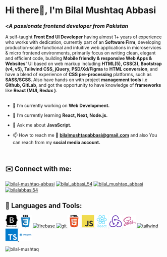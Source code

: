 <h1>Hi there👋, I'm Bilal Mushtaq Abbasi</h1>
<h3><<i>A passionate frontend developer from Pakistan</i></h3>

A self-taught **Front End UI Developer** having almost 1+ years of experience who works with dedication, currently part of an **Software Firm**, developing production-scale functional and intuitive web applications in microservices & micro frontend environments, primarily focus on writing clean, elegant and efficient code, building **Mobile friendly & responsive Web Apps & Websites'** UI based on web markup including **HTML(5), CSS(3), Bootstrap (v4, v5), Tailwind CSS, jQuery, PSD/Xd/Figma** to **HTML conversion**, and have a blend of experience of **CSS pre-processing** platforms, such as **SASS/SCSS**. Also have hands on with project **management tools** i.e **Github, GitLab**, and got the opportunity to have knowledge of **frameworks** like **React (MUI, Redux )**.
<br />
<br />


- 🔭 I’m currently working on **Web Development.**

- 🌱 I’m currently learning **React, Next, Node.js.**

- 💬 Ask me about **JavaScript.**

- 📫 How to reach me :email: **bilalmushtaqabbasi@gmail.com** and also You can reach from my **social media account.**
<br />

<!-- <h3 align="left", text-align="center">:envelope: Connect with me:</h3> -->
## :envelope: Connect with me:
<p align="left">
<a href="https://www.linkedin.com/in/bilal-mushtaq-abbasi-726135208/" target="blank"><img align="center" src="https://raw.githubusercontent.com/rahuldkjain/github-profile-readme-generator/master/src/images/icons/Social/linked-in-alt.svg" alt="bilal-mushtaq-abbasi" height="30" width="40" /></a>
<a href="https://www.facebook.com/people/BiLal-AbbaSi/100009073344300/?mibextid=ZbWKwL" target="blank"><img align="center" src="https://raw.githubusercontent.com/rahuldkjain/github-profile-readme-generator/master/src/images/icons/Social/facebook.svg" alt="bilal_abbasi_54" height="30" width="40" /></a>
<a href="https://instagram.com/bilal_mushtaq_abbasi" target="blank"><img align="center" src="https://raw.githubusercontent.com/rahuldkjain/github-profile-readme-generator/master/src/images/icons/Social/instagram.svg" alt="bilal_mushtaq_abbasi" height="30" width="40" /></a>
<a href="https://twitter.com/bilalAbbasi54?t=xLhsN7xs9X1FZg55kQUyBA&s=09" target="blank"><img align="center" src="https://raw.githubusercontent.com/rahuldkjain/github-profile-readme-generator/master/src/images/icons/Social/twitter.svg" alt="bilalabbasi54" height="30" width="40" /></a>
</p>

## :toolbox: Languages and Tools:
<p align="left"> <a href="https://getbootstrap.com" target="_blank" rel="noreferrer"> <img src="https://raw.githubusercontent.com/devicons/devicon/master/icons/bootstrap/bootstrap-plain-wordmark.svg" alt="bootstrap" width="40" height="40"/> </a> <a href="https://www.w3schools.com/css/" target="_blank" rel="noreferrer"> <img src="https://raw.githubusercontent.com/devicons/devicon/master/icons/css3/css3-original-wordmark.svg" alt="css3" width="40" height="40"/> </a> <a href="https://firebase.google.com/" target="_blank" rel="noreferrer"> <img src="https://www.vectorlogo.zone/logos/firebase/firebase-icon.svg" alt="firebase" width="40" height="40"/> </a> <a href="https://git-scm.com/" target="_blank" rel="noreferrer"> <img src="https://www.vectorlogo.zone/logos/git-scm/git-scm-icon.svg" alt="git" width="40" height="40"/> </a> <a href="https://www.w3.org/html/" target="_blank" rel="noreferrer"> <img src="https://raw.githubusercontent.com/devicons/devicon/master/icons/html5/html5-original-wordmark.svg" alt="html5" width="40" height="40"/> </a> <a href="https://developer.mozilla.org/en-US/docs/Web/JavaScript" target="_blank" rel="noreferrer"> <img src="https://raw.githubusercontent.com/devicons/devicon/master/icons/javascript/javascript-original.svg" alt="javascript" width="40" height="40"/> </a> <a href="https://reactjs.org/" target="_blank" rel="noreferrer"> <img src="https://raw.githubusercontent.com/devicons/devicon/master/icons/react/react-original-wordmark.svg" alt="react" width="40" height="40"/> </a> <a href="https://redux.js.org" target="_blank" rel="noreferrer"> <img src="https://raw.githubusercontent.com/devicons/devicon/master/icons/redux/redux-original.svg" alt="redux" width="40" height="40"/> </a> <a href="https://sass-lang.com" target="_blank" rel="noreferrer"> <img src="https://raw.githubusercontent.com/devicons/devicon/master/icons/sass/sass-original.svg" alt="sass" width="40" height="40"/> </a> <a href="https://tailwindcss.com/" target="_blank" rel="noreferrer"> <img src="https://www.vectorlogo.zone/logos/tailwindcss/tailwindcss-icon.svg" alt="tailwind" width="40" height="40"/> </a> <a href="https://www.typescriptlang.org/" target="_blank" rel="noreferrer"> <img src="https://raw.githubusercontent.com/devicons/devicon/master/icons/typescript/typescript-original.svg" alt="typescript" width="40" height="40"/> </a> <a href="https://webpack.js.org" target="_blank" rel="noreferrer"> <img src="https://raw.githubusercontent.com/devicons/devicon/d00d0969292a6569d45b06d3f350f463a0107b0d/icons/webpack/webpack-original-wordmark.svg" alt="webpack" width="40" height="40"/> </a> </p>


<p align="left"> <img src="https://komarev.com/ghpvc/?username=bilal-mushtaq&label=Profile%20views&color=0e75b6&style=flat" alt="bilal-mushtaq" /> </p>


